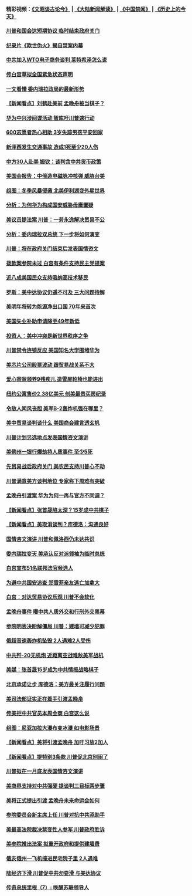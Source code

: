 #### 精彩视频：[《文昭谈古论今》](https://github.com/gfw-breaker/wenzhao/blob/master/README.md?t=01252130) | [《大陆新闻解读》](https://github.com/gfw-breaker/ntdtv-comedy/blob/master/README.md?t=01252130) | [《中国禁闻》](https://github.com/gfw-breaker/ntdtv-news/blob/master/README.md?t=01252130) | [《历史上的今天》](https://github.com/gfw-breaker/today-in-history/blob/master/README.md?t=01252130) 

#### [川普和国会达短期协议 临时结束政府关门](../pages/nsc412/n11002604.md?t=01252130) 

#### [纪录片《欺世伪火》揭自焚案内幕](../pages/nsc412/n11002664.md?t=01252130) 

#### [中共加入WTO电子商务谈判 莱特希泽怎么说](../pages/nsc412/n11002384.md?t=01252130) 

#### [传白宫草拟全国紧急状态声明](../pages/nsc412/n11002553.md?t=01252130) 

#### [一文看懂 委内瑞拉政局的最新形势](../pages/nsc412/n11002529.md?t=01252130) 

#### [【新闻看点】刘鹤赴美前 孟晚舟被当棋子？](../pages/nsc412/n11002303.md?t=01252130) 

#### [华为中兴涉间谍活动 智库吁川普速行动](../pages/nsc412/n11002224.md?t=01252130) 

#### [600志愿者热心相助 3岁失踪男孩平安回家](../pages/nsc412/n11001829.md?t=01252130) 

#### [新泽西发生交通事故 造成1死至少20人伤](../pages/nsc412/n11001578.md?t=01252130) 

#### [中方30人赴美 姆钦：谈判含中共货币政策](../pages/nsc412/n11000480.md?t=01252130) 

#### [美国会报告：中俄造电磁脉冲核弹 威胁台美](../pages/nsc412/n11001011.md?t=01252130) 

#### [组图：冬季风暴侵袭 北美伊利湖变外星世界](../pages/nsc412/n11000660.md?t=01252130) 

#### [分析：为何华为构成国安威胁毋庸置疑](../pages/nsc412/n10999862.md?t=01252130) 

#### [美议员提法案 川普：一劳永逸解决贸易不公](../pages/nsc412/n11000269.md?t=01252130) 

#### [分析：委内瑞拉双总统 下一步将如何演变](../pages/nsc412/n10999629.md?t=01252130) 

#### [川普：将在政府关门结束后发表国情咨文](../pages/nsc412/n11000030.md?t=01252130) 

#### [拨款案参院未过 白宫有条件支持民主党提案](../pages/nsc412/n10999946.md?t=01252130) 

#### [近八成美国民众支持吸纳高技术移民](../pages/nsc412/n10999709.md?t=01252130) 

#### [罗斯：美中达协议仍遥不可及 三大问题待解](../pages/nsc412/n10999637.md?t=01252130) 

#### [美明年将转为能源净出口国 70年来首次](../pages/nsc412/n10999710.md?t=01252130) 

#### [美国失业补助申请降至49年新低](../pages/nsc412/n10999698.md?t=01252130) 

#### [投资人：美中冲突是新世界秩序之争](../pages/nsc412/n10999607.md?t=01252130) 

#### [川普禁令连锁反应 美国知名大学围堵华为](../pages/nsc412/n10999500.md?t=01252130) 

#### [美芯片公司股票波动 跟贸易战关系不大](../pages/nsc412/n10999476.md?t=01252130) 

#### [爱心爸爸领养9残疾儿 造雪屋轮椅也能进出](../pages/nsc412/n10999179.md?t=01252130) 

#### [纽约公寓售价2.38亿美元 创美最贵买房纪录](../pages/nsc412/n10998973.md?t=01252130) 

#### [令敌人闻风丧胆 美军B-2轰炸机强在哪里？](../pages/nsc412/n10998237.md?t=01252130) 

#### [美中贸易谈判谈什么 美国商会建言透玄机](../pages/nsc412/n10997587.md?t=01252130) 

#### [川普计划另选地点发表国情咨文演讲](../pages/nsc412/n10997316.md?t=01252130) 

#### [美佛州一银行爆劫持人质事件 至少5死](../pages/nsc412/n10997282.md?t=01252130) 

#### [先贸易战后政府关门 美农民支持川普心不动](../pages/nsc412/n10997328.md?t=01252130) 

#### [川普满意美方谈判地位 专家称下周难有突破](../pages/nsc412/n10997361.md?t=01252130) 

#### [孟晚舟引渡案 华为为何一再与官方不同调？](../pages/nsc412/n10996914.md?t=01252130) 

#### [【新闻看点】张首晟陷太深？15岁成中共棋子](../pages/nsc412/n10997054.md?t=01252130) 

#### [【新闻看点】美取消谈判？库德洛：沟通良好](../pages/nsc412/n10997053.md?t=01252130) 

#### [国情咨文演讲 川普和佩洛西仍未达共识](../pages/nsc412/n10997243.md?t=01252130) 

#### [委内瑞拉变天 美承认反对派领袖为临时总统](../pages/nsc412/n10997224.md?t=01252130) 

#### [白宫宣布51名联邦法官候选人](../pages/nsc412/n10997228.md?t=01252130) 

#### [为避中共国安追查 郑雪菲亲友逃亡加拿大](../pages/nsc412/n10997240.md?t=01252130) 

#### [白宫：对达贸易协议乐观 川普不会软化](../pages/nsc412/n10997065.md?t=01252130) 

#### [孟晚舟事件 曝中共人质外交和行刑外交黑幕](../pages/nsc412/n10996956.md?t=01252130) 

#### [参院明表决盼解僵局 川普：建墙可减少犯罪](../pages/nsc412/n10996879.md?t=01252130) 

#### [俄超音速轰炸机坠毁 2人遇难2人受伤](../pages/nsc412/n10996464.md?t=01252130) 

#### [中共歼-20无机炮 近距离空战难敌美军战机](../pages/nsc412/n10996027.md?t=01252130) 

#### [美媒：张首晟15岁成为中共情报战略棋子](../pages/nsc412/n10995635.md?t=01252130) 

#### [北京承诺让步 库德洛：美方最关注履行问题](../pages/nsc412/n10995077.md?t=01252130) 

#### [美司法部证实正在着手引渡孟晚舟](../pages/nsc412/n10994658.md?t=01252130) 

#### [传美拒中共官员本周会商 白宫这么说](../pages/nsc412/n10994793.md?t=01252130) 

#### [组图：尼亚加拉大瀑布变冰瀑 如电影场景](../pages/nsc412/n10994753.md?t=01252130) 

#### [【新闻看点】美将引渡孟晚舟 加吁习放2加人](../pages/nsc412/n10994437.md?t=01252130) 

#### [【新闻看点】提特别3条款 川普促北京别闹了](../pages/nsc412/n10994438.md?t=01252130) 

#### [川普拟在一月底发表国情咨文演讲](../pages/nsc412/n10994722.md?t=01252130) 

#### [美商界支持对中共强硬 提谈判三目标两步骤](../pages/nsc412/n10994389.md?t=01252130) 

#### [美将正式提出引渡 孟晚舟未来命运会如何](../pages/nsc412/n10994576.md?t=01252130) 

#### [参院委员会新主席上任 川普对抗中共添助手](../pages/nsc412/n10994600.md?t=01252130) 

#### [美最高法院裁决禁变性人参军 川普政府胜诉](../pages/nsc412/n10994322.md?t=01252130) 

#### [美参院推出法案 拟重开政府和提供建墙费](../pages/nsc412/n10994283.md?t=01252130) 

#### [俄亥俄州一飞机撞进民宅院子里 2人遇难](../pages/nsc412/n10993879.md?t=01252130) 

#### [陆经济下滑 川普促中共勿耍滑 与美达协议](../pages/nsc412/n10993507.md?t=01252130) 

#### [传奇总统里根（7）: 唤醒苏联领导人](../pages/nsc412/n10992360.md?t=01252130) 

